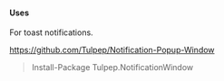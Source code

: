 ﻿#### Uses

For toast notifications.

https://github.com/Tulpep/Notification-Popup-Window

> Install-Package Tulpep.NotificationWindow
